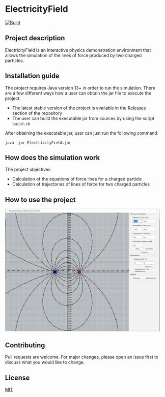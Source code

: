 # ElectricityField

[![Build](https://github.com/mikhirurg/ElectricityField/actions/workflows/maven.yml/badge.svg)](https://github.com/mikhirurg/ElectricityField/actions/workflows/maven.yml)

## Project description
ElectricityField is an interactive physics demonstration environment that allows the simulation of the lines of force produced by two charged particles.

## Installation guide
The project requires Java version 13+ in order to run the simulation. 
There are a few different ways how a user can obtain the jar file to execute the project:
- The latest stable version of the project is available in the [Releases](https://github.com/mikhirurg/ElectricityField/releases) section of the repository
- The user can build the executable jar from sources by using the script ```build.sh```

After obtaining the executable jar, user can just run the following command:

```
java -jar ElectricityField.jar
```

## How does the simulation work
The project objectives:
- Calculation of the equations of force lines for a charged particle 
- Calculation of trajectories of lines of force for two charged particles 

## How to use the project

![Screenshot](/images/screen.png)

## Contributing

Pull requests are welcome. For major changes, please open an issue first
to discuss what you would like to change.

## License

[MIT](/LICENSE.txt)

